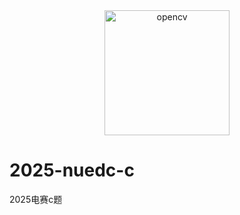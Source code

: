 <div align="center">
  <a href="https://github.com/opencv/opencv">
  <img src="https://opencv.org/wp-content/uploads/2020/07/OpenCV_logo_black.svg" alt="opencv" width="200"></a>
</div>

# 2025-nuedc-c
2025电赛c题
